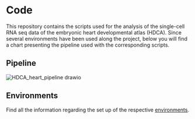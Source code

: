 # Code

This repository contains the scripts used for the analysis of the single-cell RNA seq data of the embryonic heart developmental atlas (HDCA). 
Since several environments have been used along the project, below you will find a chart presenting the pipeline used with the corresponding scripts.

## Pipeline

![HDCA_heart_pipeline drawio](https://github.com/rmauron/HDCA_heart_dev/assets/92672952/3e2c6b58-f70f-4e04-aea9-f49538afec0a)


## Environments

Find all the information regarding the set up of the respective [environments](../environments).
